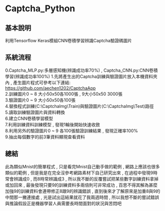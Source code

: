 # Captcha_Python
## 基本說明
利用Tensorflow Keras模組CNN卷積學習辨識Captcha驗證碼圖片 

## 系統流程
0.Captcha_MLP.py:多層感知機(辨識成功率70%) , Captcha_CNN.py:CNN卷積學習(辨識成功率100%)
1.先將產生出的Captcha訓練與驗證圖片放入本機資料夾內 , 產生圖片程式可參考以下連結: </br>
https://github.com/aechen1202/CaptchaApp </br>
2.訓練圖片0 ~ 8 大小50x50各1000張 , 9大小50x50 3000張 </br>
3.驗證圖片0 ~ 9 大小50x50各100張 </br>
4.替換程式訓練(C:\CaptchaImg\Train)與驗證圖片(C:\CaptchaImg\Test)路徑 </br>
5.讀取訓練驗證圖片與資料轉換 </br>
6.建立CNN卷積學習模型 </br>
7.利用訓練資料訓練模型 , 發現1輪後開始快速收斂</br>
8.利用另外的驗證圖片0 ~ 9 各100張驗證訓練結果 , 發現正確率100% </br>
9.抽出每個數字的前3筆資料顯現查看資料 </br>

## 總結
此為類似Mnist的簡單程式 , 只是看完Mnist自己動手做的範例 , 網路上應該也很多類似的範例 , 但是我是在完全沒參考網路素材下自己研究出來 , 在過程中發現9時常會辨識成0 , 而8時常辨識成3 , 所以我不斷的反覆嘗試把某些數字訓練資料拿掉或加回來 , 最後發現只要9的訓練資料多兩倍則可非常成功 , 百思不得其解為甚麼加強9的訓練資料會連帶修正8跟9的辨識錯誤 , 直到後來才了解原來是加重8與9的中間那一撇連接處 , 光是試出這結果就花了我兩週時間 , 所以我想不斷的嘗試錯誤與推論假設正是機器學習人員需要長時間面對的狀況與苦悶吧




